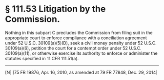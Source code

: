 # § 111.53   Litigation by the Commission.

Nothing in this subpart C precludes the Commission from filing suit in the appropriate court to enforce compliance with a conciliation agreement under 52 U.S.C. 30109(a)(5)(D), seek a civil money penalty under 52 U.S.C. 30109(a)(6), petition the court for a contempt order under 52 U.S.C. 30109(a)(11), or otherwise exercise its authority to enforce or administer the statutes specified in 11 CFR 111.51(a).



---

[N] [75 FR 19876, Apr. 16, 2010, as amended at 79 FR 77848, Dec. 29, 2014]




